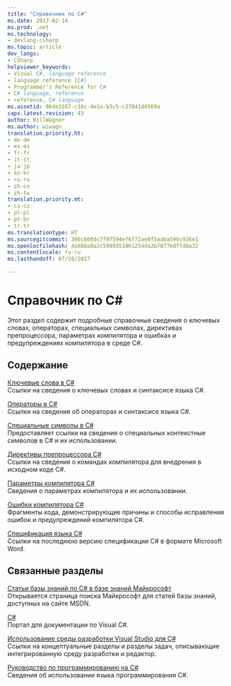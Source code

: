 ```yaml
---
title: "Справочник по C#"
ms.date: 2017-02-14
ms.prod: .net
ms.technology:
- devlang-csharp
ms.topic: article
dev_langs:
- CSharp
helpviewer_keywords:
- Visual C#, language reference
- language reference [C#]
- Programmer's Reference for C#
- C# language, reference
- reference, C# language
ms.assetid: 06de3167-c16c-4e1a-b3c5-c27841d4569a
caps.latest.revision: 43
author: BillWagner
ms.author: wiwagn
translation.priority.ht:
- de-de
- es-es
- fr-fr
- it-it
- ja-jp
- ko-kr
- ru-ru
- zh-cn
- zh-tw
translation.priority.mt:
- cs-cz
- pl-pl
- pt-br
- tr-tr
ms.translationtype: HT
ms.sourcegitcommit: 306c608dc7f97594ef6f72ae0f5aaba596c936e1
ms.openlocfilehash: 4a988a8a2c5999351061254da2b7877bdffd8a32
ms.contentlocale: ru-ru
ms.lasthandoff: 07/28/2017

---
```

# <a name="c-reference"></a>Справочник по C#
Этот раздел содержит подробные справочные сведения о ключевых словах, операторах, специальных символах, директивах препроцессора, параметрах компилятора и ошибках и предупреждениях компилятора в среде C#.  
  
## <a name="in-this-section"></a>Содержание  
 [Ключевые слова в C#](../../csharp/language-reference/keywords/index.md)  
 Ссылки на сведения о ключевых словах и синтаксисе языка C#.  
  
 [Операторы в C#](../../csharp/language-reference/operators/index.md)  
 Ссылки на сведения об операторах и синтаксисе языка C#.  

 [Специальные символы в C#](../../csharp/language-reference/tokens/index.md)  
 Предоставляет ссылки на сведения о специальных контекстные символов в C# и их использовании.  

 [Директивы препроцессора C#](../../csharp/language-reference/preprocessor-directives/index.md)  
 Ссылки на сведения о командах компилятора для внедрения в исходном коде C#.  
  
 [Параметры компилятора C# ](../../csharp/language-reference/compiler-options/index.md)  
 Сведения о параметрах компилятора и их использовании.  
  
 [Ошибки компилятора C#](../../csharp/language-reference/compiler-messages/index.md)  
 Фрагменты кода, демонстрирующие причины и способы исправления ошибок и предупреждений компилятора C#.  
  
 [Спецификация языка C#](../../csharp/language-reference/language-specification/index.md)  
 Ссылки на последнюю версию спецификации C# в формате Microsoft Word.  
  
## <a name="related-sections"></a>Связанные разделы  
<!--
 [C# FAQ](http://go.microsoft.com/fwlink/?LinkId=70367)  
 Provides a growing list of C# Frequently Asked Questions in the C# Developer Center.  
-->  
 [Статьи базы знаний по C# в базе знаний Майкрософт](http://go.microsoft.com/fwlink/?LinkId=70368)  
 Открывается страница поиска Майкрософт для статей базы знаний, доступных на сайте MSDN.  
  
 [C#](../../csharp/csharp.md)  
 Портал для документации по Visual C#.  
  
 [Использование среды разработки Visual Studio для C#](/visualstudio/csharp-ide/using-the-visual-studio-development-environment-for-csharp)  
 Ссылки на концептуальные разделы и разделы задач, описывающие интегрированную среду разработки и редактор.  
  
 [Руководство по программированию на C#](../../csharp/programming-guide/index.md)  
 Сведения об использовании языка программирования C#.

